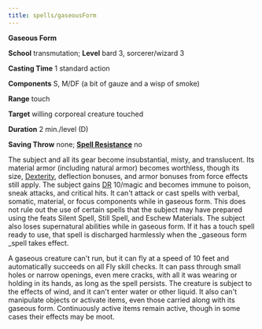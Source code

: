 ```yaml
---
title: spells/gaseousForm
---
```

 **Gaseous Form**

**School** transmutation; **Level** bard 3, sorcerer/wizard 3

**Casting Time** 1 standard action

**Components** S, M/DF (a bit of gauze and a wisp of smoke)

**Range** touch

**Target** willing corporeal creature touched

**Duration** 2 min./level (D)

**Saving Throw** none; **[Spell Resistance](../glossary.md#_spell-resistance)** no

The subject and all its gear become insubstantial, misty, and translucent. Its material armor (including natural armor) becomes worthless, though its size, [Dexterity](../gettingStarted.md#_dexterity), deflection bonuses, and armor bonuses from force effects still apply. The subject gains [DR](../glossary.md#_damage-reduction) 10/magic and becomes immune to poison, sneak attacks, and critical hits. It can't attack or cast spells with verbal, somatic, material, or focus components while in gaseous form. This does not rule out the use of certain spells that the subject may have prepared using the feats Silent Spell, Still Spell, and Eschew Materials. The subject also loses supernatural abilities while in gaseous form. If it has a touch spell ready to use, that spell is discharged harmlessly when the _gaseous form _spell takes effect.

A gaseous creature can't run, but it can fly at a speed of 10 feet and automatically succeeds on all Fly skill checks. It can pass through small holes or narrow openings, even mere cracks, with all it was wearing or holding in its hands, as long as the spell persists. The creature is subject to the effects of wind, and it can't enter water or other liquid. It also can't manipulate objects or activate items, even those carried along with its gaseous form. Continuously active items remain active, though in some cases their effects may be moot.

